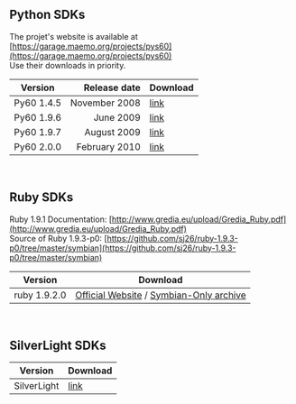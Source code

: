 ## Python SDKs

The projet's website is available at [https://garage.maemo.org/projects/pys60](https://garage.maemo.org/projects/pys60)  
Use their downloads in priority.

| Version    | Release date  | Download |
|------------|--------------:|----------|
| Py60 1.4.5 |  November 2008| [link](https://mega.nz/#!v5dFSKoR!uqp_13SlfjTr6MpoFr5TMbTMWBOnWSmlNXv3-4QC1FQ) |
| Py60 1.9.6 |      June 2009| [link](https://mega.nz/#!fsVW2ZaR!jXqGhUT_LZQlXcnubqidsNBr_5vkU38X9TOZtUEWwXo) |
| Py60 1.9.7 |    August 2009| [link](https://mega.nz/#!f4dAmDTJ!6qltk2MIh_S07WmZO7NqNSalaaYLtkZAXpEg_v0LZWs) |
| Py60 2.0.0 |  February 2010| [link](https://mega.nz/#!Wl0QQKSQ!slL49dGXZaqgkQez0kds6hKIR0k9XCbcvVfzfarFX3I) |

<br>

## Ruby SDKs

Ruby 1.9.1 Documentation: [http://www.gredia.eu/upload/Gredia_Ruby.pdf](http://www.gredia.eu/upload/Gredia_Ruby.pdf)  
Source of Ruby 1.9.3-p0: [https://github.com/sj26/ruby-1.9.3-p0/tree/master/symbian](https://github.com/sj26/ruby-1.9.3-p0/tree/master/symbian)

| Version      | Download |
|--------------|----------|
| ruby 1.9.2.0 | [Official Website](https://www.ruby-lang.org/en/news/2010/08/18/ruby-1-9-2-released/) / [Symbian-Only archive](https://mega.nz/#!TsM1CZJA!K71p63AVWTwZW_FRoagRLbiuTBnOnS3iabbVmDqdrqg) |

<br>

## SilverLight SDKs

| Version      | Download |
|--------------|----------|
| SilverLight | [link](https://mega.nz/#!StE0QIZI!Ib6RLd9718zsPvVwAp6kTCyQcK8WPKdZ6JZ5ML6Fawo) |
